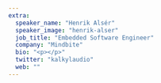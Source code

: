 ```yaml
---
extra:
  speaker_name: "Henrik Alsér"
  speaker_image: "henrik-alser"
  job_title: "Embedded Software Engineer"
  company: "Mindbite"
  bio: "<p></p>"
  twitter: "kalkylaudio"
  web: ""
---
```

